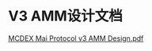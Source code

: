 # V3 AMM设计文档

[MCDEX Mai Protocol v3 AMM Design.pdf](https://mcdexio.github.io/documents/en/Shared%20Liquidity%20AMM%20of%20MAI%20PROTOCOL%20v3.pdf)